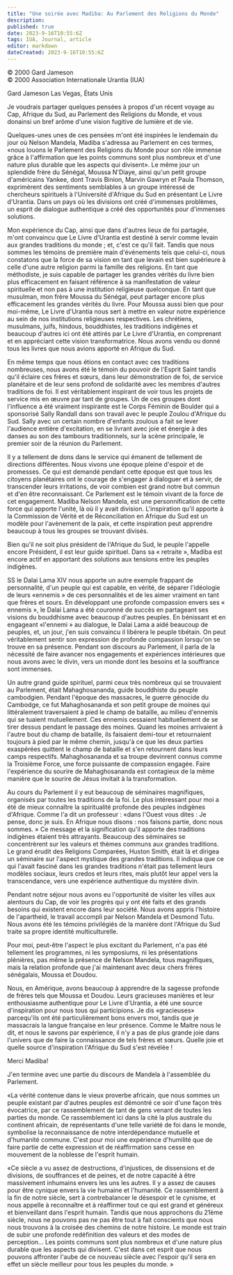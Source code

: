 ```yaml
---
title: "Une soirée avec Madiba: Au Parlement des Religions du Monde"
description: 
published: true
date: 2023-9-16T10:55:6Z
tags: IUA, Journal, article
editor: markdown
dateCreated: 2023-9-16T10:55:6Z
---
```


<p class="v-card v-sheet theme--light grey lighten-3 px-2">© 2000 Gard Jameson<br>© 2000 Association Internationale Urantia (IUA)</p>

Gard Jameson
Las Vegas, États Unis

Je voudrais partager quelques pensées à propos d'un récent voyage au Cap, Afrique du Sud, au Parlement des Religions du Monde, et vous donainsi un bref arôme d'une vision fugitive de lumière et de vie.

Quelques-unes unes de ces pensées m'ont été inspirées le lendemain du jour où Nelson Mandela, Madiba s'adressa au Parlement en ces termes, «nous louons le Parlement des Religions du Monde pour son rôle immense grâce à l'affirmation que les points communs sont plus nombreux et d'une nature plus durable que les aspects qui divisent». Le même jour un splendide frère du Sénégal, Moussa N'Diaye, ainsi qu'un petit groupe d'américains Yankee, dont Travis Binion, Marvin Gawryn et Paula Thomson, exprimèrent des sentiments semblables à un groupe intéressé de chercheurs spirituels à l'Université d'Afrique du Sud en présentant Le Livre d'Urantia. Dans un pays où les divisions ont créé d'immenses problèmes, un esprit de dialogue authentique a créé des opportunités pour d'immenses solutions.

Mon expérience du Cap, ainsi que dans d'autres lieux de foi partagée, m'ont convaincu que Le Livre d'Urantia est destiné à servir comme levain aux grandes traditions du monde ; et, c'est ce qu'il fait. Tandis que nous sommes les témoins de première main d'événements tels que celui-ci, nous constatons que la force de sa vision en tant que levain est bien supérieure à celle d'une autre religion parmi la famille des religions. En tant que méthodiste, je suis capable de partager les grandes vérités du livre bien plus efficacement en faisant référence à sa manifestation de valeur spirituelle et non pas à une institution religieuse quelconque. En tant que musulman, mon frère Moussa du Sénégal, peut partager encore plus efficacement les grandes vérités du livre. Pour Moussa aussi bien que pour moi-même, Le Livre d'Urantia nous sert à mettre en valeur notre expérience au sein de nos institutions religieuses respectives. Les chrétiens, musulmans, juifs, hindous, bouddhistes, les traditions indigènes et beaucoup d'autres ici ont été attirés par Le Livre d'Urantia, en comprenant et en appréciant cette vision transformatrice. Nous avons vendu ou donné tous les livres que nous avions apporté en Afrique du Sud.

En même temps que nous étions en contact avec ces traditions nombreuses, nous avons été le témoin du pouvoir de l'Esprit Saint tandis qu'il éclaire ces frères et sœurs, dans leur démonstration de foi, de service planétaire et de leur sens profond de solidarité avec les membres d'autres traditions de foi. Il est véritablement inspirant de voir tous les projets de service mis en œuvre par tant de groupes. Un de ces groupes dont l'influence a été vraiment inspirante est le Corps Féminin de Boulder qui a sponsorisé Sally Randall dans son travail avec le peuple Zoulou d'Afrique du Sud. Sally avec un certain nombre d'enfants zoulous a fait se lever l'audience entière d'excitation, en se livrant avec joie et énergie à des danses au son des tambours traditionnels, sur la scène principale, le premier soir de la réunion du Parlement.

Il y a tellement de dons dans le service qui émanent de tellement de directions différentes. Nous vivons une époque pleine d'espoir et de promesses. Ce qui est demandé pendant cette époque est que tous les citoyens planétaires ont le courage de s'engager à dialoguer et à servir, de transcender leurs irritations, de voir combien est grand notre but commun et d'en être reconnaissant. Ce Parlement est le témoin vivant de la force de cet engagement. Madiba Nelson Mandela, est une personnification de cette force qui apporte l'unité, là où il y avait division. L'inspiration qu'il apporte à la Commission de Vérité et de Réconciliation en Afrique du Sud est un modèle pour l'avènement de la paix, et cette inspiration peut apprendre beaucoup à tous les groupes se trouvant divisés.

Bien qu'il ne soit plus président de l'Afrique du Sud, le peuple l'appelle encore Président, il est leur guide spirituel. Dans sa « retraite », Madiba est encore actif en apportant des solutions aux tensions entre les peuples indigènes.

SS le Dalai Lama XIV nous apporte un autre exemple frappant de personnalité, d'un peuple qui est capable, en vérité, de séparer l'idéologie de leurs «ennemis » de ces personnalités et de les aimer vraiment en tant que frères et sours. En développant une profonde compassion envers ses « ennemis », le Dalai Lama a été couronné de succès en partageant ses visions du bouddhisme avec beaucoup d'autres peuples. En bénissant et en engageant «l'ennemi » au dialogue, le Dalai Lama a aidé beaucoup de peuples, et, un jour, j'en suis convaincu il libérera le peuple tibétain. On peut véritablement sentir son expression de profonde compassion lorsqu'on se trouve en sa présence. Pendant son discours au Parlement, il parla de la nécessité de faire avancer nos engagements et expériences intérieures que nous avons avec le divin, vers un monde dont les besoins et la souffrance sont immenses.

Un autre grand guide spirituel, parmi ceux très nombreux qui se trouvaient au Parlement, était Mahaghosananda, guide bouddhiste du peuple cambodgien. Pendant l'époque des massacres, le guerre génocide du Cambodge, ce fut Mahaghosananda et son petit groupe de moines qui littéralement traversaient à pied le champ de bataille, au milieu d'ennemis qui se tuaient mutuellement. Ces ennemis cessaient habituellement de se tirer dessus pendant le passage des moines. Quand les moines arrivaient à l'autre bout du champ de bataille, ils faisaient demi-tour et retournaient toujours à pied par le même chemin, jusqu'à ce que les deux parties exaspérées quittent le champ de bataille et s'en retournent dans leurs camps respectifs. Mahaghosananda et sa troupe devinrent connus comme la Troisième Force, une force puissante de compassion engagée. Faire l'expérience du sourire de Mahaghosananda est contagieux de la même manière que le sourire de Jésus invitait à la transformation.

Au cours du Parlement il y eut beaucoup de séminaires magnifiques, organisés par toutes les traditions de la foi. Le plus intéressant pour moi a été de mieux connaître la spiritualité profonde des peuples indigènes d'Afrique. Comme l'a dit un professeur : «dans l'Ouest vous dites : Je pense, donc je suis. En Afrique nous disons : nos faisons partie, donc nous sommes. » Ce message et la signification qu'il apporte des traditions indigènes étaient très attrayants. Beaucoup des séminaires se concentrèrent sur les valeurs et thèmes communs aux grandes traditions. Le grand érudit des Religions Comparées, Huston Smith, était là et dirigea un séminaire sur l'aspect mystique des grandes traditions. Il indiqua que ce qui l'avait fasciné dans les grandes traditions n'était pas tellement leurs modèles sociaux, leurs credos et leurs rites, mais plutôt leur appel vers la transcendance, vers une expérience authentique du mystère divin.

Pendant notre séjour nous avons eu l'opportunité de visiter les villes aux alentours du Cap, de voir les progrès qui y ont été faits et des grands besoins qui existent encore dans leur société. Nous avons appris l'histoire de l'apartheid, le travail accompli par Nelson Mandela et Desmond Tutu. Nous avons été les témoins privilégiés de la manière dont l'Afrique du Sud traite sa propre identité multiculturelle.

Pour moi, peut-être l'aspect le plus excitant du Parlement, n'a pas été tellement les programmes, ni les symposiums, ni les présentations plénières, pas même la présence de Nelson Mandela, tous magnifiques, mais la relation profonde que j'ai maintenant avec deux chers frères sénégalais, Moussa et Doudou.

Nous, en Amérique, avons beaucoup à apprendre de la sagesse profonde de frères tels que Moussa et Doudou. Leurs gracieuses manières et leur enthousiasme authentique pour Le Livre d'Urantia, a été une source d'inspiration pour nous tous qui participions. Je dis «gracieuses» parcequ'ils ont été particulièrement bons envers moi, tandis que je massacrais la langue française en leur présence. Comme le Maitre nous le dit, et nous le savons par expérience, il n'y a pas de plus grande joie dans l'univers que de faire la connaissance de tels frères et sœurs. Quelle joie et quelle source d'inspiration l'Afrique du Sud s'est révélée !

Merci Madiba!

J'en termine avec une partie du discours de Mandela à l'assemblée du Parlement.

«La vérité contenue dans le vieux proverbe africain, que nous sommes un peuple existant par d'autres peuples est démontré ce soir d'une façon très évocatrice, par ce rassemblement de tant de gens venant de toutes les parties du monde. Ce rassemblement ici dans la cité la plus australe du continent africain, de représentants d'une telle variété de foi dans le monde, symbolise la reconnaissance de notre interdépendance mutuelle et d'humanité commune. C'est pour moi une expérience d'humilité que de faire partie de cette expression et de réaffirmation sans cesse en mouvement de la noblesse de l'esprit humain.

«Ce siècle a vu assez de destructions, d'injustices, de dissensions et de divisions, de souffrances et de peines, et de notre capacité à être massivement inhumains envers les uns les autres. Il y a assez de causes pour être cynique envers la vie humaine et l'humanité. Ce rassemblement à la fin de notre siècle, sert à contrebalancer le désespoir et le cynisme, et nous appelle à reconnaître et à réaffirmer tout ce qui est grand et généreux et bienveillant dans l'esprit humain. Tandis que nous approchons du 21ème siècle, nous ne pouvons pas ne pas être tout à fait conscients que nous nous trouvons à la croisée des chemins de notre histoire. Le monde est train de subir une profonde redéfinition des valeurs et des modes de perception... Les points communs sont plus nombreux et d'une nature plus durable que les aspects qui divisent. C'est dans cet esprit que nous pouvons affronter l'aube de ce nouveau siècle avec l'espoir qu'il sera en effet un siècle meilleur pour tous les peuples du monde. »


